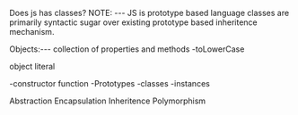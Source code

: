 Does js has classes?
NOTE: --- JS is prototype based language
classes are primarily syntactic sugar over existing prototype based inheritence mechanism.

<!-- OOPS -->
Objects:--- collection of properties and methods
-toLowerCase

<!-- Parts of OOPS -->
object literal


-constructor function
-Prototypes
-classes
-instances

<!-- 4 pillars of OOPS -->
Abstraction
Encapsulation
Inheritence
Polymorphism
